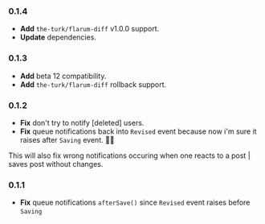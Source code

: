 ### 0.1.4

- **Add** `the-turk/flarum-diff` v1.0.0 support.
- **Update** dependencies.

### 0.1.3
- **Add** beta 12 compatibility.
- **Add** `the-turk/flarum-diff` rollback support.

### 0.1.2

- **Fix** don't try to notify [deleted] users.
- **Fix** queue notifications back into `Revised` event because now i'm sure it raises after `Saving` event. 🤦‍♂️

This will also fix wrong notifications occuring when one reacts to a post | saves post without changes.

### 0.1.1

- **Fix** queue notifications `afterSave()` since `Revised` event raises before `Saving`
